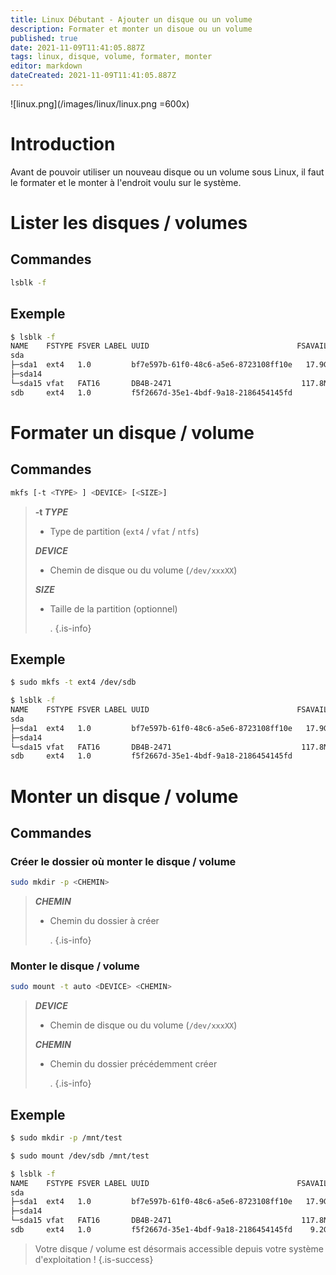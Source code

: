```yaml
---
title: Linux Débutant - Ajouter un disque ou un volume
description: Formater et monter un disoue ou un volume
published: true
date: 2021-11-09T11:41:05.887Z
tags: linux, disque, volume, formater, monter
editor: markdown
dateCreated: 2021-11-09T11:41:05.887Z
---
```


![linux.png](/images/linux/linux.png =600x)
# Introduction
Avant de pouvoir utiliser un nouveau disque ou un volume sous Linux, il faut le formater et le monter à l'endroit voulu sur le système.

# Lister les disques / volumes
## Commandes
```bash
lsblk -f
```
## Exemple
```bash
$ lsblk -f
NAME    FSTYPE FSVER LABEL UUID                                 FSAVAIL FSUSE% MOUNTPOINT
sda
├─sda1  ext4   1.0         bf7e597b-61f0-48c6-a5e6-8723108ff10e   17.9G     4% /
├─sda14
└─sda15 vfat   FAT16       DB4B-2471                             117.8M     5% /boot/efi
sdb     ext4   1.0         f5f2667d-35e1-4bdf-9a18-2186454145fd
```
# Formater un disque / volume
## Commandes
```bash
mkfs [-t <TYPE> ] <DEVICE> [<SIZE>]
```
> **-t *TYPE***
> - Type de partition (`ext4` / `vfat` / `ntfs`) 
>
> ***DEVICE***
> - Chemin de disque ou du volume (`/dev/xxxXX`)
>
> ***SIZE***
> - Taille de la partition (optionnel)
>
> 	.
{.is-info}
## Exemple
```bash
$ sudo mkfs -t ext4 /dev/sdb

$ lsblk -f
NAME    FSTYPE FSVER LABEL UUID                                 FSAVAIL FSUSE% MOUNTPOINT
sda
├─sda1  ext4   1.0         bf7e597b-61f0-48c6-a5e6-8723108ff10e   17.9G     4% /
├─sda14
└─sda15 vfat   FAT16       DB4B-2471                             117.8M     5% /boot/efi
sdb     ext4   1.0         f5f2667d-35e1-4bdf-9a18-2186454145fd
```

# Monter un disque / volume
## Commandes
### Créer le dossier où monter le disque / volume 
```bash
sudo mkdir -p <CHEMIN>
```
> ***CHEMIN***
> - Chemin du dossier à créer
>
> 	.
{.is-info}
### Monter le disque / volume
```bash
sudo mount -t auto <DEVICE> <CHEMIN>
```
> ***DEVICE***
> - Chemin de disque ou du volume (`/dev/xxxXX`)
>
> ***CHEMIN***
> - Chemin du dossier précédemment créer
>
> 	.
{.is-info}

## Exemple
```bash
$ sudo mkdir -p /mnt/test

$ sudo mount /dev/sdb /mnt/test

$ lsblk -f
NAME    FSTYPE FSVER LABEL UUID                                 FSAVAIL FSUSE% MOUNTPOINT
sda
├─sda1  ext4   1.0         bf7e597b-61f0-48c6-a5e6-8723108ff10e   17.9G     4% /
├─sda14
└─sda15 vfat   FAT16       DB4B-2471                             117.8M     5% /boot/efi
sdb     ext4   1.0         f5f2667d-35e1-4bdf-9a18-2186454145fd    9.2G     0% /mnt/test
```

> Votre disque / volume est désormais accessible depuis votre système d'exploitation !
{.is-success}
